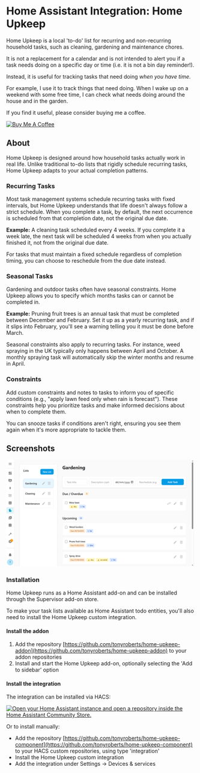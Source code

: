 # Home Assistant Integration: Home Upkeep

Home Upkeep is a local 'to-do' list for recurring and non-recurring household tasks, such as cleaning, gardening and maintenance chores.

It is not a replacement for a calendar and is not intended to alert you if a task needs doing on a specific day or time (i.e. it is not a bin day reminder!).

Instead, it is useful for tracking tasks that need doing _when you have time_.

For example, I use it to track things that need doing. When I wake up on a weekend with some free time, I can check what needs doing around the house and in the garden.

If you find it useful, please consider buying me a coffee.

<a href="https://www.buymeacoffee.com/tonyroberts" target="_blank"><img src="https://cdn.buymeacoffee.com/buttons/v2/default-yellow.png" alt="Buy Me A Coffee" height="50px" width="210px"></a>

## About

Home Upkeep is designed around how household tasks actually work in real life. Unlike traditional to-do lists that rigidly schedule recurring tasks, Home Upkeep adapts to your actual completion patterns.

### Recurring Tasks

Most task management systems schedule recurring tasks with fixed intervals, but Home Upkeep understands that life doesn't always follow a strict schedule. When you complete a task, by default, the next occurrence is scheduled from that completion date, not the original due date.

**Example:** A cleaning task scheduled every 4 weeks. If you complete it a week late, the next task will be scheduled 4 weeks from when you actually finished it, not from the original due date.

For tasks that must maintain a fixed schedule regardless of completion timing, you can choose to reschedule from the due date instead.

### Seasonal Tasks

Gardening and outdoor tasks often have seasonal constraints. Home Upkeep allows you to specify which months tasks can or cannot be completed in.

**Example:** Pruning fruit trees is an annual task that must be completed between December and February. Set it up as a yearly recurring task, and if it slips into February, you'll see a warning telling you it must be done before March.

Seasonal constraints also apply to recurring tasks. For instance, weed spraying in the UK typically only happens between April and October. A monthly spraying task will automatically skip the winter months and resume in April.

### Constraints

Add custom constraints and notes to tasks to inform you of specific conditions (e.g., "apply lawn feed only when rain is forecast"). These constraints help you prioritize tasks and make informed decisions about when to complete them.

You can snooze tasks if conditions aren't right, ensuring you see them again when it's more appropriate to tackle them.

## Screenshots

<img src="https://github.com/tonyroberts/home-upkeep-addon/blob/main/home-upkeep/screenshot.png?raw=true" width="500">

### Installation

Home Upkeep runs as a Home Assistant add-on and can be installed through the Supervisor add-on store.

To make your task lists available as Home Assistant todo entities, you'll also need to install the Home Upkeep custom integration.

#### Install the addon

1. Add the repository [https://github.com/tonyroberts/home-upkeep-addon](https://github.com/tonyroberts/home-upkeep-addon) to your addon repositories
2. Install and start the Home Upkeep add-on, optionally selecting the 'Add to sidebar' option


#### Install the integration

The integration can be installed via HACS:

<a href="https://my.home-assistant.io/redirect/hacs_repository/?owner=tonyroberts&amp;repository=home-upkeep-component&amp;category=integration" rel="nofollow"><img src="https://camo.githubusercontent.com/8cec5af6ba93659beb5352741334ef3bbee70c4cb725f20832a1b897dfb8fc5f/68747470733a2f2f6d792e686f6d652d617373697374616e742e696f2f6261646765732f686163735f7265706f7369746f72792e737667" alt="Open your Home Assistant instance and open a repository inside the Home Assistant Community Store." data-canonical-src="https://my.home-assistant.io/badges/hacs_repository.svg" style="max-width: 100%;"></a>

Or to install manually:
   - Add the repository [https://github.com/tonyroberts/home-upkeep-component](https://github.com/tonyroberts/home-upkeep-component) to your HACS custom repositories, using type 'integration'
   - Install the Home Upkeep custom integration
   - Add the integration under Settings -> Devices & services

